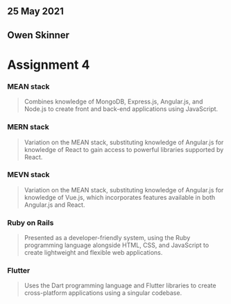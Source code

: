 ## 25 May 2021
## Owen Skinner
# Assignment 4

### **MEAN** stack 
> Combines knowledge of MongoDB, Express.js, Angular.js, and Node.js to create front and back-end applications using JavaScript.

### **MERN** stack 
> Variation on the MEAN stack, substituting knowledge of Angular.js for knowledge of React to gain access to powerful libraries supported by React.

### **MEVN** stack 
> Variation on the MEAN stack, substituting knowledge of Angular.js for knowledge of Vue.js, which incorporates features available in both Angular.js and React.

### **Ruby on Rails**
> Presented as a developer-friendly system, using the Ruby programming language alongside HTML, CSS, and JavaScript to create lightweight and flexible web applications.

### **Flutter**
> Uses the Dart programming language and Flutter libraries to create cross-platform applications using a singular codebase.